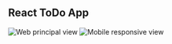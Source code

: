 ## React ToDo App

![Web principal view](assets/react-todo.png)
![Mobile responsive view](assets/react-todo-app.jpg)




